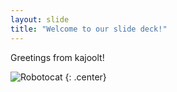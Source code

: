 ```yaml
---
layout: slide
title: "Welcome to our slide deck!"
---
```


Greetings from kajoolt!

![Robotocat](https://octodex.github.com/Robotocat.png)
{: .center}
